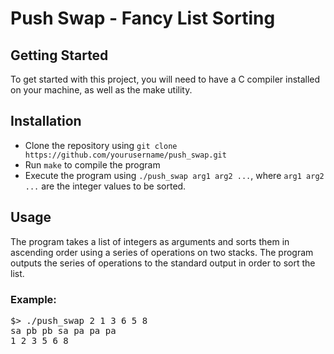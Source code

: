 <h1>Push Swap - Fancy List Sorting</h1>
<h2>Getting Started</h2>
<p>
To get started with this project, you will need to have a C compiler installed on your machine, as well as the make utility.
</p>
<h2>Installation</h2>
<ul>
    <li>Clone the repository using <code>git clone https://github.com/yourusername/push_swap.git</code></li>
    <li>Run <code>make</code> to compile the program</li>
    <li>Execute the program using <code>./push_swap arg1 arg2 ...</code>, where <code>arg1 arg2 ...</code> are the integer values to be sorted.</li>
</ul>
<h2>Usage</h2>
<p>
The program takes a list of integers as arguments and sorts them in ascending order using a series of operations on two stacks. The program outputs the series of operations to the standard output in order to sort the list.
</p>
<h3>Example:</h3>
<pre>
$> ./push_swap 2 1 3 6 5 8
sa pb pb sa pa pa pa
1 2 3 5 6 8
</pre>
